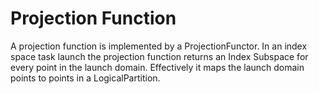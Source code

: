 # Projection Function

A projection function is implemented by a ProjectionFunctor.
In an index space task launch the projection function returns an Index Subspace for every point in the launch domain.
Effectively it maps the launch domain points to points in a LogicalPartition.
